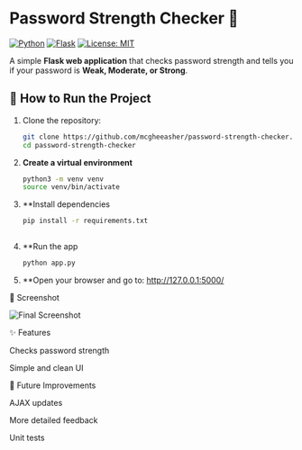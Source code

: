 # Password Strength Checker 🔐

[![Python](https://img.shields.io/badge/Python-3.13-blue)](https://www.python.org/)
[![Flask](https://img.shields.io/badge/Flask-3.1.2-orange)](https://flask.palletsprojects.com/)
[![License: MIT](https://img.shields.io/badge/License-MIT-green)](https://opensource.org/licenses/MIT)

A simple **Flask web application** that checks password strength and tells you if your password is **Weak, Moderate, or Strong**.

## 🚀 How to Run the Project

1. Clone the repository:
   ```bash
   git clone https://github.com/mcgheeasher/password-strength-checker.git
   cd password-strength-checker

2. **Create a virtual environment**  
   ```bash
   python3 -m venv venv
   source venv/bin/activate

3. **Install dependencies
   ```bash
   pip install -r requirements.txt
	
4. **Run the app
   ```bash
   python app.py

5. **Open your browser and go to:
   http://127.0.0.1:5000/

📸 Screenshot

![Final Screenshot](images/Final_Screenshot.png)


✨ Features

Checks password strength

Simple and clean UI

🚧 Future Improvements

AJAX updates

More detailed feedback

Unit tests
